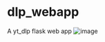 # dlp_webapp
A yt_dlp flask web app
![image](https://github.com/BioTechRacoon/dlp_webapp/assets/106185720/1263a528-caaf-4144-afec-8f719091d081)
